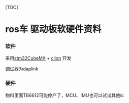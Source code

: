 [TOC]

# ros车 驱动板软硬件资料


### 软件

采用[stm32CubeMX](https://www.st.com/zh/development-tools/stm32cubemx.html) + [clion](https://www.jetbrains.com/help/clion/embedded-development.html) 开发



[调试器](https://item.taobao.com/item.htm?spm=a1z09.2.0.0.257c2e8dNXlZek&id=673370560794&_u=j357l1m84e36)为daplink

### 硬件

物料里面TB6612可能停产了，MCU、IMU也可以试试其他ic


